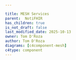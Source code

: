 ```yaml
---

title: MESH Services
parent:  NotiFHIR
has_children: true
is_not_draft: false
last_modified_date: 2025-10-13
owner: Tom D'Roza
author: Tom D'Roza
diagrams: [c4component-mesh]
c4type: component
---
```

